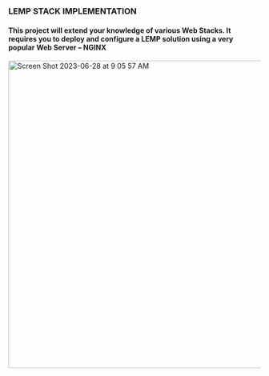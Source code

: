 ### LEMP STACK IMPLEMENTATION
#### This project will extend your knowledge of various Web Stacks. It requires you to deploy and configure a LEMP solution using a very popular Web Server – NGINX
<img width="615" alt="Screen Shot 2023-06-28 at 9 05 57 AM" src="https://github.com/bigrot/dareyio.pbl/assets/109038629/ba1ef1fd-04c1-43c5-b5c8-8830ce9d6534">
